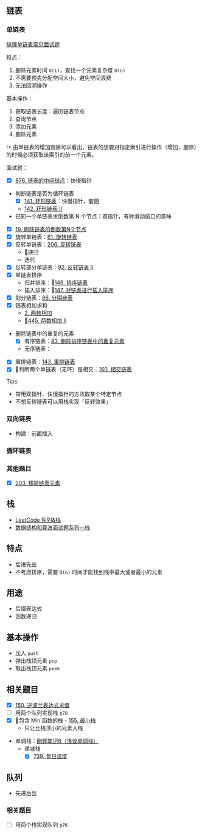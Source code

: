 ## 链表

### 单链表

[搞懂单链表常见面试题](https://juejin.im/post/5aa299c1518825557b4c5806)

特点：

1. 删除元素时间 `O(1)`，查找一个元素复杂度 `O(n)`
2. 不需要预先分配空间大小，避免空间浪费
3. 无法回溯操作

基本操作：

1. 获取链表长度：遍历链表节点 
2. 查询节点
3. 添加元素
4. 删除元素

!> 由单链表的增加删除可以看出，链表的想要对指定索引进行操作（增加，删除）的时候必须获取该索引的前一个元素。

面试题：

- [x] [876. 链表的中间结点](https://leetcode-cn.com/problems/middle-of-the-linked-list/)：快慢指针
- 判断链表是否为循环链表
  - [x] [141. 环形链表](https://leetcode-cn.com/problems/linked-list-cycle/)：快慢指针，套圈
  - [142. 环形链表 II](https://leetcode-cn.com/problems/linked-list-cycle-ii/)
- 已知一个单链表求倒数第 N 个节点：双指针，有种滑动窗口的意味
- [x] [19. 删除链表的倒数第N个节点](https://leetcode-cn.com/problems/remove-nth-node-from-end-of-list/)
- [x] 旋转单链表：[61. 旋转链表](https://leetcode-cn.com/problems/rotate-list/solution/chuan-zhen-yin-xian-by-liweiwei1419/)
- [x] 反转单链表：[206. 反转链表](https://leetcode-cn.com/problems/reverse-linked-list/) 
  - 🧐递归
  - 迭代
- [x] 反转部分单链表：[92. 反转链表 II](https://leetcode-cn.com/problems/reverse-linked-list-ii/)
- [x] 单链表排序
  - 归并排序：🧐[148. 排序链表](https://leetcode-cn.com/problems/sort-list/)
  - 插入排序：🧐[147. 对链表进行插入排序](https://leetcode-cn.com/problems/insertion-sort-list/)
- [x] 划分链表：[86. 分隔链表](https://leetcode-cn.com/problems/partition-list/)
- [x] 链表相加求和
  - [2. 两数相加](https://leetcode-cn.com/problems/add-two-numbers/)
  - 🧐[445. 两数相加 II](https://leetcode-cn.com/problems/add-two-numbers-ii/)
- 删除链表中的重复的元素
  - [x] 有序链表：[83. 删除排序链表中的重复元素](https://leetcode-cn.com/problems/remove-duplicates-from-sorted-list/)
  - 无序链表：
- [x] 重排链表：[143. 重排链表](https://leetcode-cn.com/problems/reorder-list/)
- [x] 🧐判断两个单链表（无环）是相交：[160. 相交链表](https://leetcode-cn.com/problems/intersection-of-two-linked-lists/)

Tips:

- 常用双指针、快慢指针的方法取某个特定节点
- 不想反转链表可以用栈实现「反转效果」

### 双向链表

- 构建：前面插入

### 循环链表

### 其他题目

- [x] [203. 移除链表元素](https://leetcode-cn.com/problems/remove-linked-list-elements/submissions/)

## 栈

- [LeetCode 队列&栈](https://leetcode-cn.com/explore/learn/card/queue-stack/218/stack-last-in-first-out-data-structure/)
- [数据结构和算法面试题系列—栈](https://juejin.im/post/5b9c78cdf265da0ab915b5da)

## 特点

- 后进先出
- 不考虑排序，需要 `O(n)` 时间才能找到栈中最大或者最小的元素

## 用途

- 后缀表达式
- 函数递归

## 基本操作

- 压入 `push`
- 弹出栈顶元素 `pop`
- 取出栈顶元素 `peek`

## 相关题目

- [x] [150. 逆波兰表达式求值](https://leetcode-cn.com/problems/evaluate-reverse-polish-notation/)
- [ ] 用两个队列实现栈 `p78`
- [x] 🧐包含 Min 函数的栈 - [155. 最小栈](https://leetcode-cn.com/problems/min-stack/)
  - 只让比栈顶小的元素入栈
- 单调栈：[刷题笔记6（浅谈单调栈）](https://zhuanlan.zhihu.com/p/26465701)
  - 递减栈
    - [x] [739. 每日温度](https://leetcode-cn.com/problems/daily-temperatures/)

## 队列

- 先进后出
  
### 相关题目

- [ ] 用两个栈实现队列 `p76`